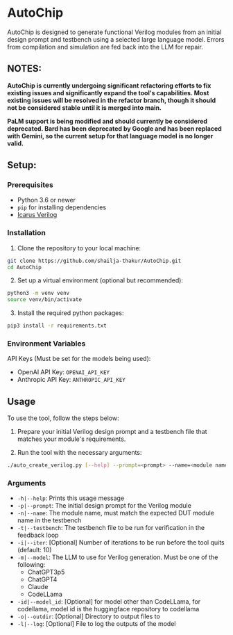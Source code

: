 # AutoChip

AutoChip is designed to generate functional Verilog modules from an initial design prompt and testbench using a selected large language model. Errors from compilation and simulation are fed back into the LLM for repair.

## NOTES:
**AutoChip is currently undergoing significant refactoring efforts to fix existing issues and significantly expand the tool's capabilities.
Most existing issues will be resolved in the refactor branch, though it should not be considered stable until it is merged into main.**

**PaLM support is being modified and should currently be considered deprecated. Bard has been deprecated by Google and has been replaced with Gemini, so the current setup for that language model is no longer valid.**

## Setup:

### Prerequisites

- Python 3.6 or newer
- `pip` for installing dependencies
- [Icarus Verilog](https://github.com/steveicarus/iverilog)

### Installation

1.  Clone the repository to your local machine:
```sh
git clone https://github.com/shailja-thakur/AutoChip.git
cd AutoChip
```
2.  Set up a virtual environment (optional but recommended):
```sh
python3 -m venv venv
source venv/bin/activate
```
3.  Install the required python packages:
```sh
pip3 install -r requirements.txt
```

### Environment Variables
API Keys (Must be set for the models being used):
 - OpenAI API Key: `OPENAI_API_KEY`
 - Anthropic API Key: `ANTHROPIC_API_KEY`

## Usage
To use the tool, follow the steps below:

1. Prepare your initial Verilog design prompt and a testbench file that matches your module's requirements.

2. Run the tool with the necessary arguments:
```sh
./auto_create_verilog.py [--help] --prompt=<prompt> --name=<module name> --testbench=<testbench file> --iter=<iterations> --model=<llm model> --model_id=<model id> --log=<log file>
```
### Arguments
 - `-h|--help`: Prints this usage message
 - `-p|--prompt`: The initial design prompt for the Verilog module
 - `-n|--name`: The module name, must match the expected DUT module name in the testbench
 - `-t|--testbench`: The testbench file to be run for verification in the feedback loop
 - `-i|--iter`: [Optional] Number of iterations to be run before the tool quits (default: 10)
 - `-m|--model`: The LLM to use for Verilog generation. Must be one of the following:
    - ChatGPT3p5
    - ChatGPT4
    - Claude
    - CodeLLama
 - `-id|--model_id`: [Optional] for model other than CodeLLama, for codellama, model id is the huggingface repository to codellama
 - `-o|--outdir`: [Optional] Directory to output files to
 - `-l|--log`: [Optional] File to log the outputs of the model

